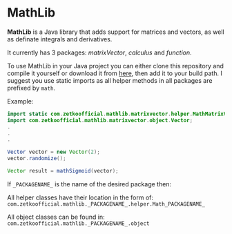 # MathLib
**MathLib** is a Java library that adds support for matrices and vectors, as well as definate integrals and derivatives.

It currently has 3 packages: _matrixVector_, _calculus_ and _function_.


To use MathLib in your Java project you can either clone this repository and compile it yourself or download it from [here](http://zetkoofficial.com/mathLib), then add it to your build path.
I suggest you use static imports as all helper methods in all packages are prefixed by ```math```.

Example:
```java
import static com.zetkoofficial.mathlib.matrixvector.helper.MathMatrixVector.*;
import com.zetkoofficial.mathlib.matrixvector.object.Vector;
.
.
.

Vector vector = new Vector(2);
vector.randomize();

Vector result = mathSigmoid(vector);

```


If ```_PACKAGENAME_``` is the name of the desired package then:

All helper classes have their location in the form of: ```com.zetkoofficial.mathlib._PACKAGENAME_.helper.Math_PACKAGENAME_```

All object classes can be found in: ```com.zetkoofficial.mathlib._PACKAGENAME_.object```
